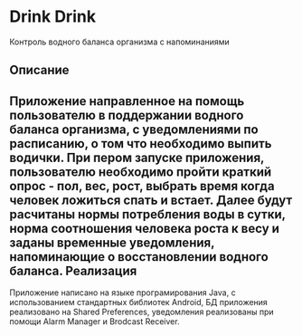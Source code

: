 Drink Drink
=======
Контроль водного баланса организма с напоминаниями

Описание
-------
Приложение направленное на помощь пользователю в поддержании водного баланса организма, с уведомлениями по расписанию, о том что необходимо выпить водички. При пером запуске приложения, пользователю необходимо пройти краткий опрос - пол, вес, рост, выбрать время когда человек ложиться спать и встает. Далее будут расчитаны нормы потребления воды в сутки, норма соотношения человека роста к весу и заданы временные уведомления, напоминающие о восстановлении водного баланса.
Реализация
-------
Приложение написано на языке програмирования Java, с использованием стандартных библиотек Android, БД приложения реализовано на Shared Preferences, уведомления реализованы при помощи Alarm Manager и Brodcast Receiver.
